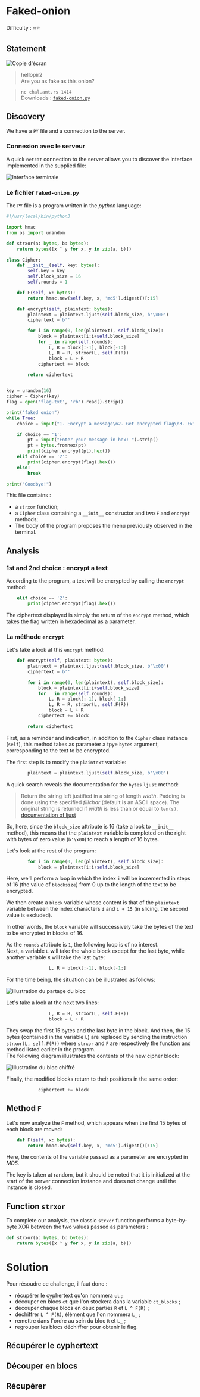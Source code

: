 # Faked-onion

Difficulty :  :star::star:  

## Statement

![Copie d'écran](./faked-onion.png)  

> hellopir2  
> Are you as fake as this onion?  

> `nc chal.amt.rs 1414`  
> Downloads : [`faked-onion.py`](./faked-onion.py)  

## Discovery
We have a `PY` file and a connection to the server.  

### Connexion avec le serveur
A quick `netcat` connection to the server allows you to discover the interface implemented in the supplied file:  

![Interface terminale](./terminale.png)  

### Le fichier `faked-onion.py`
The `PY` file is a program written in the _python_ language:  

```python
#!/usr/local/bin/python3

import hmac
from os import urandom

def strxor(a: bytes, b: bytes):
    return bytes([x ^ y for x, y in zip(a, b)])

class Cipher:
    def __init__(self, key: bytes):
        self.key = key
        self.block_size = 16
        self.rounds = 1

    def F(self, x: bytes):
        return hmac.new(self.key, x, 'md5').digest()[:15]

    def encrypt(self, plaintext: bytes):
        plaintext = plaintext.ljust(self.block_size, b'\x00')
        ciphertext = b''

        for i in range(0, len(plaintext), self.block_size):
            block = plaintext[i:i+self.block_size]
            for _ in range(self.rounds):
                L, R = block[:-1], block[-1:]
                L, R = R, strxor(L, self.F(R))
                block = L + R
            ciphertext += block

        return ciphertext


key = urandom(16)
cipher = Cipher(key)
flag = open('flag.txt', 'rb').read().strip()

print("faked onion")
while True:
    choice = input("1. Encrypt a message\n2. Get encrypted flag\n3. Exit\n> ").strip()

    if choice == '1':
        pt = input("Enter your message in hex: ").strip()
        pt = bytes.fromhex(pt)
        print(cipher.encrypt(pt).hex())
    elif choice == '2':
        print(cipher.encrypt(flag).hex())
    else:
        break

print("Goodbye!")
```

This file contains :  
- a `strxor` function;
- a `Cipher` class containing a `__init__` constructor and two `F` and `encrypt` methods;
- The body of the program proposes the menu previously observed in the terminal.  

## Analysis
### 1st and 2nd choice : encrypt a text
According to the program, a text will be encrypted by calling the `encrypt` method: 
```python
    elif choice == '2':
        print(cipher.encrypt(flag).hex())
```
The ciphertext displayed is simply the return of the `encrypt` method, which takes the flag written in hexadecimal as a parameter.  

### La méthode `encrypt`
Let's take a look at this `encrypt` method:  

```python
    def encrypt(self, plaintext: bytes):
        plaintext = plaintext.ljust(self.block_size, b'\x00')
        ciphertext = b''

        for i in range(0, len(plaintext), self.block_size):
            block = plaintext[i:i+self.block_size]
            for _ in range(self.rounds):
                L, R = block[:-1], block[-1:]
                L, R = R, strxor(L, self.F(R))
                block = L + R
            ciphertext += block

        return ciphertext
```

First, as a reminder and indication, in addition to the `Cipher` class instance (`self`), this method takes as parameter a tpye `bytes` argument, corresponding to the text to be encrypted.  

The first step is to modify the `plaintext` variable:  
```python
        plaintext = plaintext.ljust(self.block_size, b'\x00')
```
A quick search reveals the documentation for the `bytes` `ljust` method:  

> Return the string left justified in a string of length _width_. Padding is done using the specified _fillchar_ (default is an ASCII space). The original string is returned if _width_ is less than or equal to `len(s)`.  
[documentation of ljust](https://docs.python.org/3/library/stdtypes.html#string-methods)  

So, here, since the `block_size` attribute is 16 (take a look to `__init__` method), this means that the `plaintext` variable is completed on the right with bytes of zero value (`b'\x00`) to reach a length of 16 bytes.  

Let's look at the rest of the program:  

```python
        for i in range(0, len(plaintext), self.block_size):
            block = plaintext[i:i+self.block_size]
```
Here, we'll perform a loop in which the index `i` will be incremented in steps of 16 (the value of `blocksize`) from 0 up to the length of the text to be encrypted.  

We then create a `block` variable whose content is that of the `plaintext` variable between the index characters `i` and `i + 15` (in slicing, the second value is excluded).  

In other words, the `block` variable will successively take the bytes of the text to be encrypted in blocks of 16.  

As the `rounds` attribute is `1`, the following loop is of no interest.  
Next, a variable `L` will take the whole block except for the last byte, while another variable `R` will take the last byte:  

```python
                L, R = block[:-1], block[-1:]
```

For the time being, the situation can be illustrated as follows:  

![illustration du partage du bloc](./block1.png)  

Let's take a look at the next two lines:    
```python
                L, R = R, strxor(L, self.F(R))
                block = L + R
```  
They swap the first 15 bytes and the last byte in the block. And then, the 15 bytes (contained in the variable `L`) are replaced by sending the instruction `strxor(L, self.F(R))` where `strxor` and `F` are respectively the function and method listed earlier in the program.  
The following diagram illustrates the contents of the new cipher block:  

![Illustration du bloc chiffré](./block2.png)  

Finally, the modified blocks return to their positions in the same order:  
```python
            ciphertext += block
```

## Method `F`
Let's now analyze the `F` method, which appears when the first 15 bytes of each block are moved:  

```python
    def F(self, x: bytes):
        return hmac.new(self.key, x, 'md5').digest()[:15]
```
Here, the contents of the variable passed as a parameter are encrypted in _MD5_.  

The key is taken at random, but it should be noted that it is initialized at the start of the server connection instance and does not change until the instance is closed.  

## Function `strxor`
To complete our analysis, the classic `strxor` function performs a byte-by-byte XOR between the two values passed as parameters :  
```python
def strxor(a: bytes, b: bytes):
    return bytes([x ^ y for x, y in zip(a, b)])
```

# Solution
Pour résoudre ce challenge, il faut donc :  

- récupérer le cyphertext qu'on nommera `ct` ;
- découper en blocs `ct` que l'on stockera dans la variable `ct_blocks` ;
- découper chaque blocs en deux parties `R` et `L ^ F(R)` ;
- déchiffrer `L ^ F(R)`, élément que l'on nommera `L_` ;
- remettre dans l'ordre au sein du bloc `R` et `L_` ;
- regrouper les blocs déchiffrer pour obtenir le flag.  

## Récupérer le cyphertext

## Découper en blocs

## Récupérer 